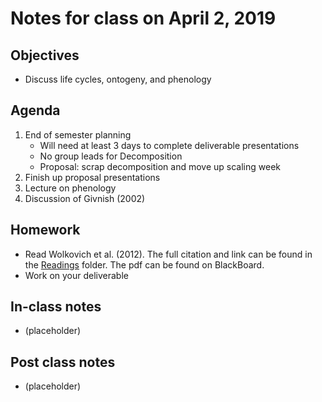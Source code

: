# Notes for class on April 2, 2019

## Objectives
- Discuss life cycles, ontogeny, and phenology

## Agenda
1. End of semester planning
	- Will need at least 3 days to complete deliverable presentations
	- No group leads for Decomposition
	- Proposal: scrap decomposition and move up scaling week
2. Finish up proposal presentations
3. Lecture on phenology
4. Discussion of Givnish (2002)

## Homework
- Read Wolkovich et al. (2012). The full citation and link can be found in the 
[Readings](../Readings) folder. The pdf can be found on BlackBoard.
- Work on your deliverable

## In-class notes
- (placeholder)

## Post class notes
- (placeholder)